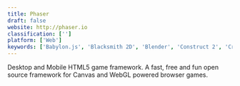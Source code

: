 ```yaml
---
title: Phaser
draft: false 
website: http://phaser.io
classification: ['']
platform: ['Web']
keywords: ['Babylon.js', 'Blacksmith 2D', 'Blender', 'Construct 2', 'Crafty.js', 'CryENGINE', 'GDevelop', 'GameMaker', 'GameMaker Studio', 'ImpactJS', 'MonoGame', 'Pixi.js', 'PixiJS', 'PlayCanvas', 'Polycode', 'RPG Maker', 'Starling JS', 'Unity', 'Unreal Engine', 'Urho3D']
---
```

Desktop and Mobile HTML5 game framework. A fast, free and fun open source framework for Canvas and WebGL powered browser games.